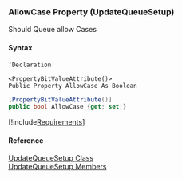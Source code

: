 ﻿### AllowCase Property (UpdateQueueSetup)

Should Queue allow Cases

#### Syntax

```vbnet
'Declaration

<PropertyBitValueAttribute()>
Public Property AllowCase As Boolean
```

```csharp
[PropertyBitValueAttribute()]
public bool AllowCase {get; set;}
```

[!include[Requirements](../partials/requirements.md)]

#### Reference

[UpdateQueueSetup Class](FChoice.Toolkits.Clarify~FChoice.Toolkits.Clarify.Interfaces.UpdateQueueSetup.md)  
[UpdateQueueSetup Members](FChoice.Toolkits.Clarify~FChoice.Toolkits.Clarify.Interfaces.UpdateQueueSetup_members.md)